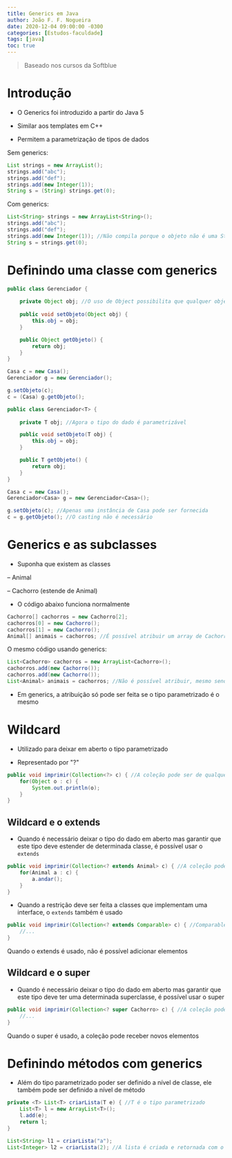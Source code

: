 ```yaml
---
title: Generics em Java
author: João F. F. Nogueira
date: 2020-12-04 09:00:00 -0300
categories: [Estudos-faculdade]
tags: [java]
toc: true
---
```


> Baseado nos cursos da Softblue

# Introdução

* O Generics foi introduzido a partir do Java 5

* Similar aos templates em C++

* Permitem a parametrização de tipos de dados

Sem generics:

```java
List strings = new ArrayList();
strings.add("abc");
strings.add("def"); 
strings.add(new Integer(1));
String s = (String) strings.get(0);
```

Com generics:

```java
List<String> strings = new ArrayList<String>();
strings.add("abc");
strings.add("def"); 
strings.add(new Integer(1)); //Não compila porque o objeto não é uma String
String s = strings.get(0);
```

# Definindo uma classe com generics

```java
public class Gerenciador {
	
	private Object obj; //O uso de Object possibilita que qualquer objeto seja utilizado
	
	public void setObjeto(Object obj) {
		this.obj = obj;
	}

	public Object getObjeto() {
		return obj;
	}
}

Casa c = new Casa();
Gerenciador g = new Gerenciador();

g.setObjeto(c);
c = (Casa) g.getObjeto();
```

```java
public class Gerenciador<T> {
	
	private T obj; //Agora o tipo do dado é parametrizável

	public void setObjeto(T obj) {
		this.obj = obj;
	}

	public T getObjeto() {
		return obj;
	}
}

Casa c = new Casa();
Gerenciador<Casa> g = new Gerenciador<Casa>();

g.setObjeto(c); //Apenas uma instância de Casa pode ser fornecida
c = g.getObjeto(); //O casting não é necessário
```

# Generics e as subclasses

* Suponha que existem as classes

– Animal

– Cachorro (estende de Animal)

* O código abaixo funciona normalmente

```java
Cachorro[] cachorros = new Cachorro[2];
cachorros[0] = new Cachorro();
cachorros[1] = new Cachorro();
Animal[] animais = cachorros; //É possível atribuir um array de Cachorro a um array de Animal devido à herança
```

O mesmo código usando generics:

```java
List<Cachorro> cachorros = new ArrayList<Cachorro>();
cachorros.add(new Cachorro());
cachorros.add(new Cachorro());
List<Animal> animais = cachorros; //Não é possível atribuir, mesmo sendo uma lista da subclasse
```

* Em generics, a atribuição só pode ser feita se o tipo parametrizado é o mesmo

# Wildcard

* Utilizado para deixar em aberto o tipo parametrizado

* Representado por "?"

```java
public void imprimir(Collection<?> c) { //A coleção pode ser de qualquer tipo
	for(Object o : c) {
		System.out.println(o);
	}
}
```

## Wildcard e o extends

* Quando é necessário deixar o tipo do dado em aberto mas garantir que este tipo deve estender de determinada classe, é possível usar o `extends`

```java
public void imprimir(Collection<? extends Animal> c) { //A coleção pode ser de qualquer tipo que seja uma subclasse de Animal ou a própria classe Animal
	for(Animal a : c) {
		a.andar();
	}
}
```

* Quando a restrição deve ser feita a classes que implementam uma interface, o `extends` também é usado

```java
public void imprimir(Collection<? extends Comparable> c) { //Comparable é uma interface, mas o extends é usado mesmo assim
	//...
}
```

Quando o extends é usado, não é possível adicionar elementos

## Wildcard e o super

* Quando é necessário deixar o tipo do dado em aberto mas garantir que este tipo deve ter uma determinada superclasse, é possível usar o super

```java
public void imprimir(Collection<? super Cachorro> c) { //A coleção pode ser de qualquer tipo que seja uma superclasse de Cachorro ou a própria classe Cachorro
	//...
}
```

Quando o super é usado, a coleção pode receber novos elementos

# Definindo métodos com generics

* Além do tipo parametrizado poder ser definido a nível de classe, ele também pode ser definido a nível de método

```java
private <T> List<T> criarLista(T e) { //T é o tipo parametrizado
	List<T> l = new ArrayList<T>();
	l.add(e);
	return l;
}

List<String> l1 = criarLista("a");
List<Integer> l2 = criarLista(2); //A lista é criada e retornada com o tipo do parâmetro
```
